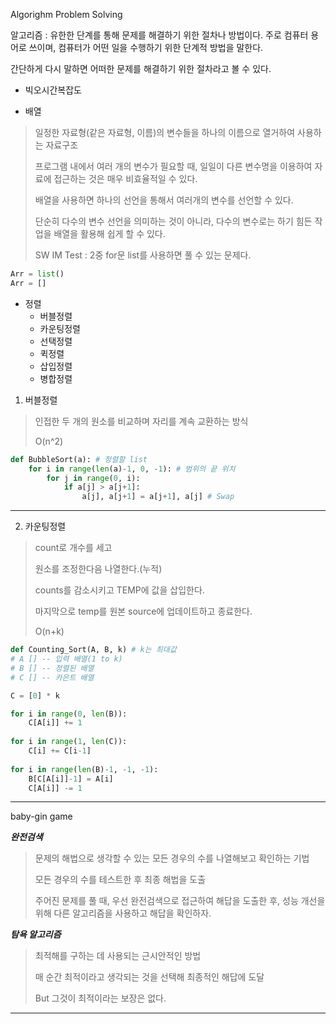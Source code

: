 Algorighm Problem Solving

알고리즘 : 유한한 단계를 통해 문제를 해결하기 위한 절차나 방법이다. 주로 컴퓨터 용어로 쓰이며, 컴퓨터가 어떤 일을 수행하기 위한 단계적 방법을 말한다.



간단하게 다시 말하면 어떠한 문제를 해결하기 위한 절차라고 볼 수 있다.



* 빅오시간복잡도



* 배열

> 일정한 자료형(같은 자료형, 이름)의 변수들을 하나의 이름으로 열거하여 사용하는 자료구조
>
> 프로그램 내에서 여러 개의 변수가 필요할 때, 일일이 다른 변수명을 이용하여 자료에 접근하는 것은 매우 비효율적일 수 있다.
>
> 배열을 사용하면 하나의 선언을 통해서 여러개의 변수를 선언할 수 있다.
>
> 단순히 다수의 변수 선언을 의미하는 것이 아니라, 다수의 변수로는 하기 힘든 작업을 배열을 활용해 쉽게 할 수 있다.
>
> SW IM Test : 2중 for문 list를 사용하면 풀 수 있는 문제다.

```python
Arr = list()
Arr = []
```



* 정렬
  * 버블정렬
  * 카운팅정렬
  * 선택정렬
  * 퀵정렬
  * 삽입정렬
  * 병합정렬



1. 버블정렬

> 인접한 두 개의 원소를 비교하며 자리를 계속 교환하는 방식
>
> O(n^2)

```python
def BubbleSort(a): # 정렬할 list
    for i in range(len(a)-1, 0, -1): # 범위의 끝 위치
        for j in range(0, i):
            if a[j] > a[j+1]:
                a[j], a[j+1] = a[j+1], a[j] # Swap
```

___

2. 카운팅정렬

>count로 개수를 세고
>
>원소를 조정한다음 나열한다.(누적)
>
>counts를 감소시키고 TEMP에 값을 삽입한다.
>
>마지막으로 temp를 원본 source에 업데이트하고 종료한다.
>
>O(n+k)

```python
def Counting_Sort(A, B, k) # k는 최대값
# A [] -- 입력 배열(1 to k)
# B [] -- 정렬된 배열
# C [] -- 카은트 배열

C = [0] * k

for i in range(0, len(B)):
    C[A[i]] += 1
    
for i in range(1, len(C)):
    C[i] += C[i-1]
    
for i in range(len(B)-1, -1, -1):
    B[C[A[i]]-1] = A[i]
    C[A[i]] -= 1
```

___

baby-gin game



***완전검색***

> 문제의 해법으로 생각할 수 있는 모든 경우의 수를 나열해보고 확인하는 기법
>
> 모든 경우의 수를 테스트한 후 최종 해법을 도출
>
>  
>
> 주어진 문제를 풀 때, 우선 완전검색으로 접근하여 해답을 도출한 후, 성능 개선을 위해 다른 알고리즘을 사용하고 해답을 확인하자.



***탐욕 알고리즘***

> 최적해를 구하는 데 사용되는 근시안적인 방법
>
> 매 순간 최적이라고 생각되는 것을 선택해 최종적인 해답에 도달
>
> But 그것이 최적이라는 보장은 없다.
>
> 



___



